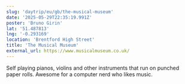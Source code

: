 ```yaml
---
slug: 'daytrip/eu/gb/the-musical-museum'
date: '2025-05-29T22:35:19.991Z'
poster: 'Bruno Girin'
lat: '51.487813'
lng: '-0.293169'
location: 'Brentford High Street'
title: 'The Musical Museum'
external_url: https://www.musicalmuseum.co.uk/
---
```

Self playing pianos, violins and other instruments that run on punched paper rolls. Awesome for a computer nerd who likes music.